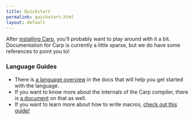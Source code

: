 ```yaml
---
title: Quickstart
permalink: quickstart.html
layout: default
---
```

After [installing Carp](./install.html), you’ll probably want to play around
with it a bit. Documentation for Carp is currently a little sparse, but we do
have some references to point you to!

### Language Guides

- There is [a language overview](https://github.com/carp-lang/Carp/blob/master/docs/LanguageGuide.md)
  in the docs that will help you get started with the language.
- If you want to know more about the internals of the Carp compiler, there is
  [a document](https://github.com/carp-lang/Carp/blob/master/docs/hacking.md)
  on that as well.
- If you want to learn more about how to write macros, [check out this
  guide!](https://github.com/carp-lang/Carp/blob/master/docs/Macros.md)
